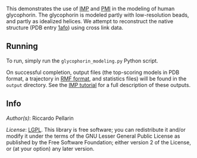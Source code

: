 This demonstrates the use of [IMP](http://integrativemodeling.org)
and [PMI](https://github.com/salilab/pmi) in the modeling of human glycophorin.
The glycophorin is modeled partly with low-resolution beads, and partly as
idealized helices. We attempt to reconstruct the native structure
(PDB entry [1afo](http://www.rcsb.org/pdb/explore.do?structureId=1afo)) using
cross link data.

## Running

To run, simply run the `glycophorin_modeling.py` Python script.

On successful completion, output files (the top-scoring models in PDB format,
a trajectory in [RMF format](http://integrativemodeling.org/rmf/), and
statistics files) will be found in the `output` directory. See the
[IMP tutorial](http://integrativemodeling.org/nightly/doc/tutorial/rnapolii_3.html)
for a full description of these outputs.

## Info

_Author(s)_: Riccardo Pellarin

_License_: [LGPL](http://www.gnu.org/licenses/old-licenses/lgpl-2.1.html).
This library is free software; you can redistribute it and/or
modify it under the terms of the GNU Lesser General Public
License as published by the Free Software Foundation; either
version 2 of the License, or (at your option) any later version.
